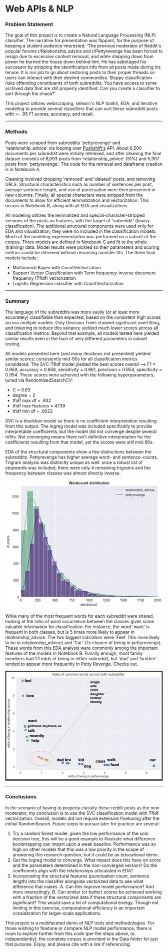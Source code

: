 # Web APIs & NLP

### Problem Statement

The goal of this project is to create a Natural Language Processing (NLP) classifier.  The narrative for presentation was flippant, for the purpose of keeping a student audience interested:
'The previous moderator of Reddit's popular forums r/Relationship_advice and r/Pettyrevenge has been forced to resign due to excessive content removal, and while stepping down from power he burned the house down behind him.  He has sabotaged his successor by stripping the identification info from all posts made during his tenure.  It is our job to go about restoring posts to their proper threads so users can interact with their desired communities.  Sloppy classification risks offending constituents of both subreddits.  You have access to some archived data that are still properly identified.  Can you create a classifier to sort through the chaos?'  

This project utilizes webscraping, sklearn's NLP toolkit, EDA, and iterative modeling to provide several classifiers that can sort these subreddit posts with >- .95 F1 scores, accuracy, and recall.

---

### Methods

Posts were scraped from subreddits 'pettyrevenge' and 'relationship_advice' via looping over [Pushshift's](https://github.com/pushshift/api) API.  About 6,500 documents per subreddit were initially retrieved, and after cleaning the final dataset consists of 6,093 posts from 'relationship_advice' (51%) and 5,907 posts from 'pettyrevenge'.  The code for the retrieval and dataframe creation is in Notebook A.  

Cleaning involved dropping 'removed' and 'deleted' posts, and removing URLS.  Structural characteristics such as number of sentences per post, average sentence length, and use of punctuation were then preserved in new columns. Finally, all special characters were stripped from the documents to allow for efficient lemmatization and vectorization.  This occurs in Notebook B, along with all EDA and visualizations.  

All modeling utilizes the lemmatized and special-character-stripped versions of the posts as features, with the target of 'subreddit' (binary classification).  The additional structural components were used only for EDA and visualization; they were no included in the classification models.  Much of the modeling experimentaiton was performed on a subset of the corpus.  Three models are defined in Notebook C and fit to the whole (training) data.  Model results were pickled so their parameters and scoring metrics could be retrieved without rerunning monster fits.  The three final models include:
* Multinomial Bayes with CountVectorization
* Support Vector Classification with Term frequency-inverse document frequency (Tfidf) vectorization
* Logistic Regression classifier with CountVectorization


---

### Summary

The language of the subreddits was more easily (or at least more accurately) classifiable than expected, based on the consistent high scores across multiple models.  Only Decision Trees showed significant overfitting, and tinkering to reduce this variance yielded much lower scores across all classification metrics.  Beyond that example, all models tested here yielded similar results even in the face of very different parameters in subset testing.

All models presented here (and many iterations not presented) yielded similar scores: consistently mid-90s for all classification metrics considered.  The SVC-TfIdf model yielded the best scores overall --> F1 = 0.959, accuracy = 0.958, sensitivity = 0.961, precision = 0.954, specificity = 0.954.  These scores were acheived with the following hyperparameters, tuned via RandomizedSearchCV:
- C = 0.63
- degree = 2
- tfidf max df = .932
- tfidf max features = 4739
- tfidf min df = .0022

SVC is a blackbox model so there is no coefficient interpretation resulting from this output.  The logreg model was included specifically to provide interpretable coefficients, but the model did not converge despite several refits.  Not converging means there isn't definitive interpretation for the coefficients resulting from that model, yet the scores were still mid-90s.  
  
EDA of the structural components show a few distinctions between the subreddits. Pettyrevenge has higher average word- and sentence-counts. Trigram analysis was distinctly unique as well: once a robust list of stopwords was included, there were only 4 remaining trigrams and the frequency between classes was almost directly inverse.

![](data/wordcount_distrib.png)

While many of the most frequent words for each subreddit were shared, looking at the ratio of word occurrence between the classes gives some valuable information for classification.  For instance, the word 'want' is frequent in both classes, but is 5 times more likely to appear in relationship_advice.  The two biggest indicators were 'Feel' (10x more likely to be in relationship_advice) and 'Car' (7x chance of being in pettyrevenge).  These words from this EDA analysis were commonly among the important features of the models in Notebook B. Funnily enough, most family members had 1:1 odds of being in either subreddit, but 'dad' and 'brother' tended to appear more frequently in Petty Revenge. Checks out.

<p align=center>
<img src='./data/common_words.png' width=600>
</p> 

---

### Conclusions

In the scenario of having to properly classify these reddit posts as the new moderator, my conclusion is to use the SVC classification model with TfIdf vectorization.  Overall, models did not require extensive finetuning after the intitial RandomSearch.  Future steps to pursue later for practice are several: 
1. Try a random forest model: given the low performance of the solo decision tree, this will be a good example to illustrate what difference bootstrapping can impart upon a weak baseline.  Performance was so high on other models that this was a low priority in the scope of answering this research question, but it could be an educational demo.
2. Get the logreg model to converge.  What impact does this have on score and the parameters determined in the non-converged version?  Do the coefficients align with the relationships articulated in EDA?
3. Incorporating the structural features (punctuation count, sentence length) into the classifier alongside vectorized data to see what difference that makes. A. Can this improve model performance? And more interestingly, B. Can similar (or better) scores be achieved working with a fraction of the vectorized data if these structural components are significant?  This would save a lot of computational energy. Though not limiting in this exercise, computational efficiency is an important consideration for larger-scale applications.

This project is a multifaceted demo of NLP tools and methodologies. For those wishing to finetune or compare NLP model performance, there is room to explore further from this code (per the steps above, or independently); the complete corpus is provided in the Data folder for just that purpose. Enjoy, and please cite with a link if referencing.
